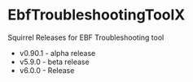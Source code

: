 # EbfTroubleshootingToolX
Squirrel Releases for EBF Troubleshooting tool

* v0.90.1 - alpha release
* v5.9.0 - beta release
* v6.0.0 - Release
